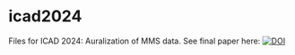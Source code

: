 # icad2024
Files for ICAD 2024: Auralization of MMS data. See final paper here: [![DOI](https://zenodo.org/badge/DOI/10.5281/zenodo.11194310.svg)](https://doi.org/10.5281/zenodo.11194310)
